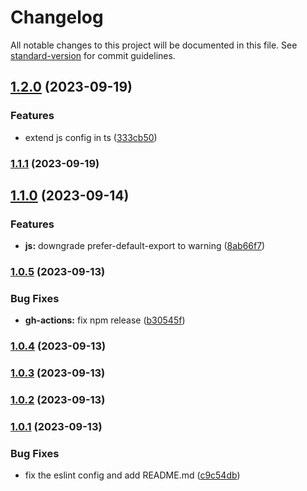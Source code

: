 # Changelog

All notable changes to this project will be documented in this file. See [standard-version](https://github.com/conventional-changelog/standard-version) for commit guidelines.

## [1.2.0](https://github.com/Nos-Futurs/eslint-prettier-config/compare/v1.1.1...v1.2.0) (2023-09-19)


### Features

* extend js config in ts ([333cb50](https://github.com/Nos-Futurs/eslint-prettier-config/commit/333cb5070ef5371bbbfb4707a653ac69559d2d25))

### [1.1.1](https://github.com/Nos-Futurs/eslint-prettier-config/compare/v1.1.0...v1.1.1) (2023-09-19)

## [1.1.0](https://github.com/Nos-Futurs/eslint-prettier-config/compare/v1.0.5...v1.1.0) (2023-09-14)


### Features

* **js:** downgrade prefer-default-export to warning ([8ab66f7](https://github.com/Nos-Futurs/eslint-prettier-config/commit/8ab66f78d513ac957995afa09d986443c2b24584))

### [1.0.5](https://github.com/Nos-Futurs/eslint-prettier-config/compare/v1.0.4...v1.0.5) (2023-09-13)


### Bug Fixes

* **gh-actions:** fix npm release ([b30545f](https://github.com/Nos-Futurs/eslint-prettier-config/commit/b30545f5516883940057f31c8562ad6f5595b17b))

### [1.0.4](https://github.com/Nos-Futurs/eslint-prettier-config/compare/v1.0.3...v1.0.4) (2023-09-13)

### [1.0.3](https://github.com/Nos-Futurs/eslint-prettier-config/compare/v1.0.2...v1.0.3) (2023-09-13)

### [1.0.2](https://github.com/Nos-Futurs/eslint-prettier-config/compare/v1.0.1...v1.0.2) (2023-09-13)

### [1.0.1](https://github.com/Nos-Futurs/eslint-prettier-config/compare/v1.0.0...v1.0.1) (2023-09-13)


### Bug Fixes

* fix the eslint config and add README.md ([c9c54db](https://github.com/Nos-Futurs/eslint-prettier-config/commit/c9c54db0245501eb6b0630e4bad194fb76b108ca))
